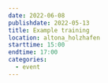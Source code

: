 ```yaml
---
date: 2022-06-08
publishdate: 2022-05-13
title: Example training
location: altona_holzhafen
starttime: 15:00
endtime: 17:00
categories:
  - event
---
```

